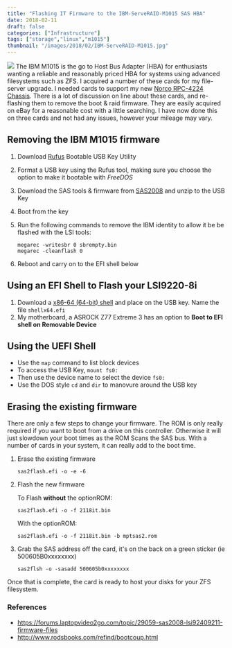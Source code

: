 ```yaml
---
title: "Flashing IT Firmware to the IBM-ServeRAID-M1015 SAS HBA"
date: 2018-02-11
draft: false
categories: ["Infrastructure"]
tags: ["storage","linux","m1015"]
thumbnail: "/images/2018/02/IBM-ServeRAID-M1015.jpg"
---
```

![](/images/fulls/IBM-ServeRAID-M1015.jpg)
The IBM M1015 is the go to Host Bus Adapter (HBA) for enthusiasts wanting a reliable and reasonably priced HBA for systems using advanced filesystems such as ZFS. I acquired a number of these cards for my file-server upgrade. I needed cards to support my new [Norco RPC-4224 Chassis](http://www.norcotek.com/product/rpc-4224/). There is a lot of discussion on line about these cards, and re-flashing them to remove the boot & raid firmware. They are easily acquired on eBay for a reasonable cost with a little searching. I have now done this on three cards and not had any issues, however your mileage may vary.

## Removing the IBM M1015 firmware
1. Download [Rufus](https://rufus.akeo.ie/) Bootable USB Key Utility
2. Format a USB key using the Rufus tool, making sure you choose the option to make it bootable with _FreeDOS_
3. Download the SAS tools & firmware from [SAS2008](http://www.files.laptopvideo2go.com/hdd/sas2008.zip) and unzip to the USB Key
4. Boot from the key
5. Run the following commands to remove the IBM identity to allow it be be flashed with the LSI tools:

    ```terminal
    megarec -writesbr 0 sbrempty.bin
    megarec -cleanflash 0
    ```
6. Reboot and carry on to the EFI shell below

## Using an EFI Shell to Flash your LSI9220-8i
1. Download a [x86-64 (64-bit) shell](https://edk2.svn.sourceforge.net/svnroot/edk2/trunk/edk2/ShellBinPkg/UefiShell/X64/Shell.efi) and place on the USB key. Name the file `shellx64.efi`
2. My motherboard, a ASROCK Z77 Extreme 3 has an option to **Boot to EFI shell on Removable Device**

## Using the UEFI Shell

* Use the `map` command to list block devices
* To access the USB Key, `mount fs0:`
* Then use the device name to select the device `fs0:`
* Use the DOS style `cd` and `dir` to manovure around the USB key

## Erasing the existing firmware
There are only a few steps to change your firmware. The ROM is only really required if you want to boot from a drive on this controller. Otherwise it will just slowdown your boot times as the ROM Scans the SAS bus. With a number of cards in your system, it can really add to the boot time.

1. Erase the existing firmware

    ```terminal
    sas2flash.efi -o -e -6
    ```
2. Flash the new firmware

    To Flash **without** the optionROM:

    ```terminal
    sas2flash.efi -o -f 2118it.bin
    ```
    With the optionROM:

    ```terminal
    sas2flash.efi -o -f 2118it.bin -b mptsas2.rom
    ```
3. Grab the SAS address off the card, it's on the back on a green sticker (ie 500605B0xxxxxxxx)
    ```terminal
    sas2flsh -o -sasadd 500605b0xxxxxxxx
    ```

Once that is complete, the card is ready to host your disks for your ZFS filesystem.

### References
* https://forums.laptopvideo2go.com/topic/29059-sas2008-lsi92409211-firmware-files
* http://www.rodsbooks.com/refind/bootcoup.html
